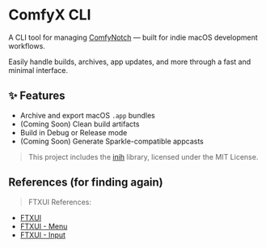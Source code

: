 # ComfyX CLI

A CLI tool for managing [ComfyNotch](https://github.com/AryanRogye/ComfyNotch) — built for indie macOS development workflows.

Easily handle builds, archives, app updates, and more through a fast and minimal interface.

## ✨ Features

- Archive and export macOS `.app` bundles
- (Coming Soon) Clean build artifacts
- Build in Debug or Release mode
- (Coming Soon) Generate Sparkle-compatible appcasts

> This project includes the [inih](https://github.com/benhoyt/inih) library, licensed under the MIT License.

## References (for finding again)

> FTXUI References:
- [FTXUI](https://github.com/ArthurSonzogni/FTXUI)
- [FTXUI - Menu](https://arthursonzogni.github.io/FTXUI/group__component.html#gad793a3a507766ffa711c4332a3815e24)
- [FTXUI - Input](https://arthursonzogni.github.io/FTXUI/group__component.html#ga7f285fcbc4dd0a0767b89a255fd062dc)
